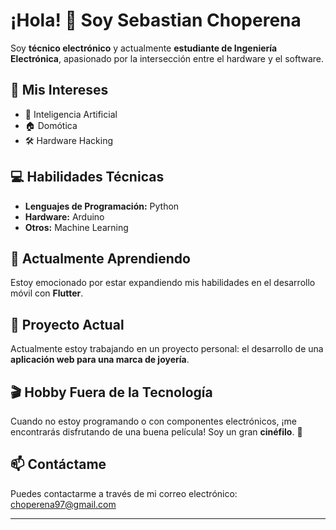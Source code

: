 # ¡Hola! 👋 Soy Sebastian Choperena

Soy **técnico electrónico** y actualmente **estudiante de Ingeniería Electrónica**, apasionado por la intersección entre el hardware y el software.

## 🔭 Mis Intereses

* 🧠 Inteligencia Artificial
* 🏠 Domótica
* 🛠️ Hardware Hacking

## 💻 Habilidades Técnicas

* **Lenguajes de Programación:** Python
* **Hardware:** Arduino
* **Otros:** Machine Learning

## 🌱 Actualmente Aprendiendo

Estoy emocionado por estar expandiendo mis habilidades en el desarrollo móvil con **Flutter**.

## 🚀 Proyecto Actual

Actualmente estoy trabajando en un proyecto personal: el desarrollo de una **aplicación web para una marca de joyería**.

## 🎬 Hobby Fuera de la Tecnología

Cuando no estoy programando o con componentes electrónicos, ¡me encontrarás disfrutando de una buena película! Soy un gran **cinéfilo**. 🍿

## 📫 Contáctame

Puedes contactarme a través de mi correo electrónico: [choperena97@gmail.com](mailto:choperena97@gmail.com)

---
